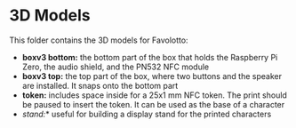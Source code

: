 # 3D Models

This folder contains the 3D models for Favolotto:

* **boxv3 bottom:** the bottom part of the box that holds the Raspberry Pi Zero, the audio shield, and the PN532 NFC module
* **boxv3 top:** the top part of the box, where two buttons and the speaker are installed. It snaps onto the bottom part
* **token:** includes space inside for a 25x1 mm NFC token. The print should be paused to insert the token. It can be used as the base of a character
* *stand:** useful for building a display stand for the printed characters
